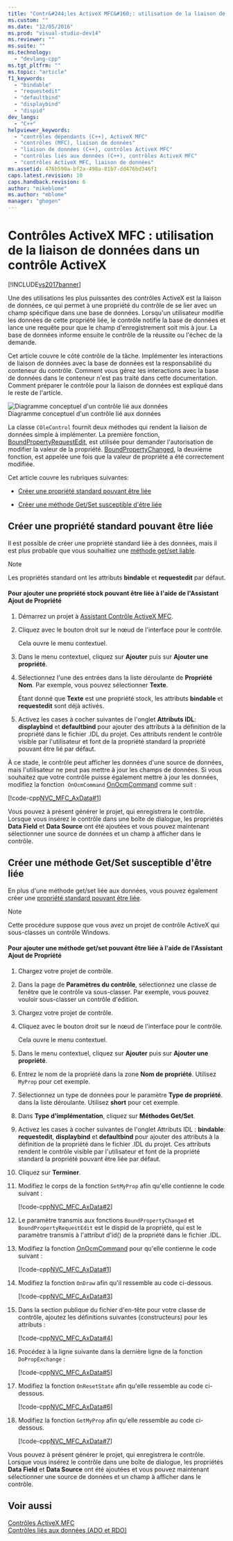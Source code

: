 ```yaml
---
title: "Contr&#244;les ActiveX MFC&#160;: utilisation de la liaison de donn&#233;es dans un contr&#244;le ActiveX | Microsoft Docs"
ms.custom: ""
ms.date: "12/05/2016"
ms.prod: "visual-studio-dev14"
ms.reviewer: ""
ms.suite: ""
ms.technology: 
  - "devlang-cpp"
ms.tgt_pltfrm: ""
ms.topic: "article"
f1_keywords: 
  - "bindable"
  - "requestedit"
  - "defaultbind"
  - "displaybind"
  - "dispid"
dev_langs: 
  - "C++"
helpviewer_keywords: 
  - "contrôles dépendants (C++), ActiveX MFC"
  - "contrôles (MFC), liaison de données"
  - "liaison de données (C++), contrôles ActiveX MFC"
  - "contrôles liés aux données (C++), contrôles ActiveX MFC"
  - "contrôles ActiveX MFC, liaison de données"
ms.assetid: 476b590a-bf2a-498a-81b7-dd476bd346f1
caps.latest.revision: 10
caps.handback.revision: 6
author: "mikeblome"
ms.author: "mblome"
manager: "ghogen"
---
```

# Contr&#244;les ActiveX MFC&#160;: utilisation de la liaison de donn&#233;es dans un contr&#244;le ActiveX
[!INCLUDE[vs2017banner](../assembler/inline/includes/vs2017banner.md)]

Une des utilisations les plus puissantes des contrôles ActiveX est la liaison de données, ce qui permet à une propriété du contrôle de se lier avec un champ spécifique dans une base de données.  Lorsqu'un utilisateur modifie les données de cette propriété liée, le contrôle notifie la base de données et lance une requête pour que le champ d'enregistrement soit mis à jour.  La base de données informe ensuite le contrôle de la réussite ou l'échec de la demande.  
  
 Cet article couvre le côté contrôle de la tâche.  Implémenter les interactions de liaison de données avec la base de données est la responsabilité du conteneur du contrôle.  Comment vous gérez les interactions avec la base de données dans le conteneur n'est pas traité dans cette documentation.  Comment préparer le contrôle pour la liaison de données est expliqué dans le reste de l'article.  
  
 ![Diagramme conceptuel d'un contrôle lié aux données](../mfc/media/vc374v1.png "vc374V1")  
Diagramme conceptuel d'un contrôle lié aux données  
  
 La classe `COleControl` fournit deux méthodes qui rendent la liaison de données simple à implémenter.  La première fonction, [BoundPropertyRequestEdit](../Topic/COleControl::BoundPropertyRequestEdit.md), est utilisée pour demander l'autorisation de modifier la valeur de la propriété.  [BoundPropertyChanged](../Topic/COleControl::BoundPropertyChanged.md), la deuxième fonction, est appelée une fois que la valeur de propriété a été correctement modifiée.  
  
 Cet article couvre les rubriques suivantes:  
  
-   [Créer une propriété standard pouvant être liée](#vchowcreatingbindablestockproperty)  
  
-   [Créer une méthode Get\/Set susceptible d'être liée](#vchowcreatingbindablegetsetmethod)  
  
##  <a name="vchowcreatingbindablestockproperty"></a> Créer une propriété standard pouvant être liée  
 Il est possible de créer une propriété standard liée à des données, mais il est plus probable que vous souhaitiez une [méthode get\/set liable](#vchowcreatingbindablegetsetmethod).  
  
> [!NOTE]
>  Les propriétés standard ont les attributs **bindable** et **requestedit** par défaut.  
  
#### Pour ajouter une propriété stock pouvant être liée à l'aide de l'Assistant Ajout de Propriété  
  
1.  Démarrez un projet à [Assistant Contrôle ActiveX MFC](../mfc/reference/mfc-activex-control-wizard.md).  
  
2.  Cliquez avec le bouton droit sur le nœud de l'interface pour le contrôle.  
  
     Cela ouvre le menu contextuel.  
  
3.  Dans le menu contextuel, cliquez sur **Ajouter** puis sur **Ajouter une propriété**.  
  
4.  Sélectionnez l'une des entrées dans la liste déroulante de **Propriété Nom**.  Par exemple, vous pouvez sélectionner **Texte**.  
  
     Étant donné que **Texte** est une propriété stock, les attributs **bindable** et **requestedit** sont déjà activés.  
  
5.  Activez les cases à cocher suivantes de l'onglet **Attributs IDL**: **displaybind** et **defaultbind** pour ajouter des attributs à la définition de la propriété dans le fichier .IDL du projet.  Ces attributs rendent le contrôle visible par l'utilisateur et font de la propriété standard la propriété pouvant être lié par défaut.  
  
 À ce stade, le contrôle peut afficher les données d'une source de données, mais l'utilisateur ne peut pas mettre à jour les champs de données.  Si vous souhaitez que votre contrôle puisse également mettre à jour les données, modifiez la fonction  `OnOcmCommand` [OnOcmCommand](../mfc/mfc-activex-controls-subclassing-a-windows-control.md) comme suit :  
  
 [!code-cpp[NVC_MFC_AxData#1](../mfc/codesnippet/CPP/mfc-activex-controls-using-data-binding-in-an-activex-control_1.cpp)]  
  
 Vous pouvez à présent générer le projet, qui enregistrera le contrôle.  Lorsque vous insérez le contrôle dans une boîte de dialogue, les propriétés **Data Field** et **Data Source** ont été ajoutées et vous pouvez maintenant sélectionner une source de données et un champ à afficher dans le contrôle.  
  
##  <a name="vchowcreatingbindablegetsetmethod"></a> Créer une méthode Get\/Set susceptible d'être liée  
 En plus d'une méthode get\/set liée aux données, vous pouvez également créer une [propriété standard pouvant être liée](#vchowcreatingbindablestockproperty).  
  
> [!NOTE]
>  Cette procédure suppose que vous avez un projet de contrôle ActiveX qui sous\-classes un contrôle Windows.  
  
#### Pour ajouter une méthode get\/set pouvant être liée à l'aide de l'Assistant Ajout de Propriété  
  
1.  Chargez votre projet de contrôle.  
  
2.  Dans la page de **Paramètres du contrôle**, sélectionnez une classe de fenêtre que le contrôle va sous\-classer.  Par exemple, vous pouvez vouloir sous\-classer un contrôle d'édition.  
  
3.  Chargez votre projet de contrôle.  
  
4.  Cliquez avec le bouton droit sur le nœud de l'interface pour le contrôle.  
  
     Cela ouvre le menu contextuel.  
  
5.  Dans le menu contextuel, cliquez sur **Ajouter** puis sur **Ajouter une propriété**.  
  
6.  Entrez le nom de la propriété dans la zone **Nom de propriété**.  Utilisez `MyProp` pour cet exemple.  
  
7.  Sélectionnez un type de données pour le paramètre **Type de propriété**. dans la liste déroulante.  Utilisez **short** pour cet exemple.  
  
8.  Dans **Type d'implémentation**, cliquez sur **Méthodes Get\/Set**.  
  
9. Activez les cases à cocher suivantes de l'onglet Attributs IDL : **bindable**: **requestedit**, **displaybind** et **defaultbind** pour ajouter des attributs à la définition de la propriété dans le fichier .IDL du projet.  Ces attributs rendent le contrôle visible par l'utilisateur et font de la propriété standard la propriété pouvant être liée par défaut.  
  
10. Cliquez sur **Terminer**.  
  
11. Modifiez le corps de la fonction `SetMyProp` afin qu'elle contienne le code suivant :  
  
     [!code-cpp[NVC_MFC_AxData#2](../mfc/codesnippet/CPP/mfc-activex-controls-using-data-binding-in-an-activex-control_2.cpp)]  
  
12. Le paramètre transmis aux fonctions `BoundPropertyChanged` et `BoundPropertyRequestEdit` est le dispid de la propriété, qui est le paramètre transmis à l'attribut d'id\(\) de la propriété dans le fichier .IDL.  
  
13. Modifiez la fonction [OnOcmCommand](../mfc/mfc-activex-controls-subclassing-a-windows-control.md) pour qu'elle contienne le code suivant :  
  
     [!code-cpp[NVC_MFC_AxData#1](../mfc/codesnippet/CPP/mfc-activex-controls-using-data-binding-in-an-activex-control_1.cpp)]  
  
14. Modifiez la fonction `OnDraw` afin qu'il ressemble au code ci\-dessous.  
  
     [!code-cpp[NVC_MFC_AxData#3](../mfc/codesnippet/CPP/mfc-activex-controls-using-data-binding-in-an-activex-control_3.cpp)]  
  
15. Dans la section publique du fichier d'en\-tête pour votre classe de contrôle, ajoutez les définitions suivantes \(constructeurs\) pour les attributs :  
  
     [!code-cpp[NVC_MFC_AxData#4](../mfc/codesnippet/CPP/mfc-activex-controls-using-data-binding-in-an-activex-control_4.h)]  
  
16. Procédez à la ligne suivante dans la dernière ligne de la fonction `DoPropExchange` :  
  
     [!code-cpp[NVC_MFC_AxData#5](../mfc/codesnippet/CPP/mfc-activex-controls-using-data-binding-in-an-activex-control_5.cpp)]  
  
17. Modifiez la fonction `OnResetState` afin qu'elle ressemble au code ci\-dessous.  
  
     [!code-cpp[NVC_MFC_AxData#6](../mfc/codesnippet/CPP/mfc-activex-controls-using-data-binding-in-an-activex-control_6.cpp)]  
  
18. Modifiez la fonction `GetMyProp` afin qu'elle ressemble au code ci\-dessous.  
  
     [!code-cpp[NVC_MFC_AxData#7](../mfc/codesnippet/CPP/mfc-activex-controls-using-data-binding-in-an-activex-control_7.cpp)]  
  
 Vous pouvez à présent générer le projet, qui enregistrera le contrôle.  Lorsque vous insérez le contrôle dans une boîte de dialogue, les propriétés **Data Field** et **Data Source** ont été ajoutées et vous pouvez maintenant sélectionner une source de données et un champ à afficher dans le contrôle.  
  
## Voir aussi  
 [Contrôles ActiveX MFC](../mfc/mfc-activex-controls.md)   
 [Contrôles liés aux données \(ADO et RDO\)](../data/ado-rdo/data-bound-controls-ado-and-rdo.md)